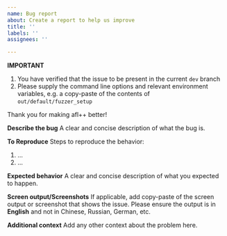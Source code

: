 ```yaml
---
name: Bug report
about: Create a report to help us improve
title: ''
labels: ''
assignees: ''

---
```


**IMPORTANT**
1. You have verified that the issue to be present in the current `dev` branch
2. Please supply the command line options and relevant environment variables, e.g. a copy-paste of the contents of `out/default/fuzzer_setup`

Thank you for making afl++ better!

**Describe the bug**
A clear and concise description of what the bug is.

**To Reproduce**
Steps to reproduce the behavior:
1. ...
2. ...

**Expected behavior**
A clear and concise description of what you expected to happen.

**Screen output/Screenshots**
If applicable, add copy-paste of the screen output or screenshot that shows the issue. Please ensure the output is in **English** and not in Chinese, Russian, German, etc.

**Additional context**
Add any other context about the problem here.
